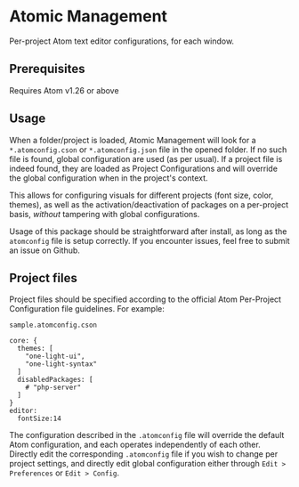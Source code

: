 # Atomic Management
Per-project Atom text editor configurations, for each window.

## Prerequisites
Requires Atom v1.26 or above

## Usage
When a folder/project is loaded, Atomic Management will look for a `*.atomconfig.cson` or `*.atomconfig.json` file in the opened folder. If no such file is found, global configuration are used (as per usual). If a project file is indeed found, they are loaded as Project Configurations and will override the global configuration when in the project's context.

This allows for configuring visuals for different projects (font size, color, themes), as well as the activation/deactivation of packages on a per-project basis, *without* tampering with global configurations.

Usage of this package should be straightforward after install, as long as the `atomconfig` file is setup correctly. If you encounter issues, feel free to submit an issue on Github.

## Project files
Project files should be specified according to the official Atom Per-Project Configuration file guidelines. For example:

```
sample.atomconfig.cson

core: {
  themes: [
    "one-light-ui",
    "one-light-syntax"
  ]
  disabledPackages: [
    # "php-server"
  ]
}
editor:
  fontSize:14

```

The configuration described in the `.atomconfig` file will override the default Atom configuration, and each operates independently of each other. Directly edit the corresponding `.atomconfig` file if you wish to change per project settings, and directly edit global configuration either through `Edit > Preferences` or `Edit > Config`.
